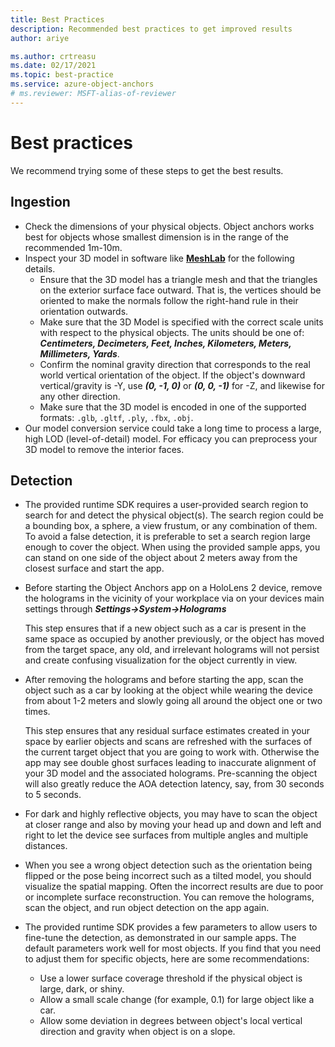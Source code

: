 ```yaml
---
title: Best Practices
description: Recommended best practices to get improved results
author: ariye

ms.author: crtreasu
ms.date: 02/17/2021
ms.topic: best-practice
ms.service: azure-object-anchors
# ms.reviewer: MSFT-alias-of-reviewer
---
```

# Best practices

We recommend trying some of these steps to get the best results.

## Ingestion

- Check the dimensions of your physical objects. Object anchors works best for objects whose smallest dimension is in
  the range of the recommended 1m-10m.
- Inspect your 3D model in software like [**MeshLab**](https://www.meshlab.net/) for the following details.
  - Ensure that the 3D model has a triangle mesh and that the triangles on the exterior surface face outward. That is,
    the vertices should be oriented to make the normals follow the right-hand rule in their orientation outwards.
  - Make sure that the 3D Model is specified with the correct scale units with respect to the physical objects. The
    units should be one of: ***Centimeters, Decimeters, Feet, Inches, Kilometers, Meters, Millimeters, Yards***.
  - Confirm the nominal gravity direction that corresponds to the real world vertical orientation of the object. If the
    object's downward vertical/gravity is -Y, use ***(0, -1, 0)*** or ***(0, 0, -1)*** for -Z, and likewise for any
    other direction.
  - Make sure that the 3D model is encoded in one of the supported formats: `.glb`, `.gltf`, `.ply`, `.fbx`, `.obj`.
- Our model conversion service could take a long time to process a large, high LOD (level-of-detail) model. For efficacy
  you can preprocess your 3D model to remove the interior faces.

## Detection

- The provided runtime SDK requires a user-provided search region to search for and detect the physical object(s). The
  search region could be a bounding box, a sphere, a view frustum, or any combination of them. To avoid a false detection,
  it is preferable to set a search region large enough to cover the object. When using the provided sample apps, you can
  stand on one side of the object about 2 meters away from the closest surface and start the app.
- Before starting the Object Anchors app on a HoloLens 2 device, remove the holograms in the vicinity of your workplace
  via on your devices main settings through ***Settings->System->Holograms***

  This step ensures that if a new object such as a car is present in the same space as occupied by another previously,
  or the object has moved from the target space, any old, and irrelevant holograms will not persist and create confusing
  visualization for the object currently in view.
- After removing the holograms and before starting the app, scan the object such as a car by looking at the object while
  wearing the device from about 1-2 meters and slowly going all around the object one or two times.

  This step ensures that any residual surface estimates created in your space by earlier objects and scans are refreshed
  with the surfaces of the current target object that you are going to work with. Otherwise the app may see double ghost
  surfaces leading to inaccurate alignment of your 3D model and the associated holograms. Pre-scanning the object will
  also greatly reduce the AOA detection latency, say, from 30 seconds to 5 seconds.
- For dark and highly reflective objects, you may have to scan the object at closer range and also by moving your head up
  and down and left and right to let the device see surfaces from multiple angles and multiple distances.
- When you see a wrong object detection such as the orientation being flipped or the pose being incorrect such as a
  tilted model, you should visualize the spatial mapping. Often the incorrect results are due to poor or incomplete
  surface reconstruction. You can remove the holograms, scan the object, and run object detection on the app again.
- The provided runtime SDK provides a few parameters to allow users to fine-tune the detection, as demonstrated in our
  sample apps. The default parameters work well for most objects. If you find that you need to adjust them for specific
  objects, here are some recommendations:
  - Use a lower surface coverage threshold if the physical object is large, dark, or shiny.
  - Allow a small scale change (for example, 0.1) for large object like a car.
  - Allow some deviation in degrees between object's local vertical direction and gravity when object is on a slope.
